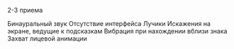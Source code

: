 2-3 приема

Бинауральный звук
Отсутствие интерфейса
Лучики
Искажения на экране, ведущие к подсказкам
Вибрация при нахождении вблизи знака
Захват лицевой анимации